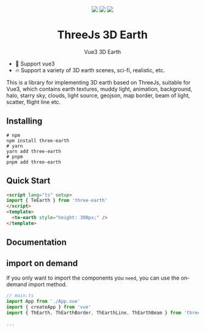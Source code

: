 <p align="center">
  <a >
    <img src="https://img.shields.io/badge/npm-0.0.7-blue">
  </a>
  <a >
    <img src=https://img.shields.io/badge/downloads-10k-blue">
  </a>
  <a >
    <img src=https://img.shields.io/badge/vue-3.x-blue">
  </a>
  <br>
</p>

<h1 align="center">ThreeJs 3D Earth</h1>

<p align="center">Vue3 3D Earth</p>

- 💪 Support vue3
- 🔥 Support a variety of 3D earth scenes, sci-fi, realistic, etc.

This is a library for implementing 3D earth based on ThreeJs, suitable for Vue3, which contains earth textures, muddy light, animation, background, halo, starry sky, clouds, light source, geojson, map border, beam of light, scatter, flight line etc.

## Installing

```shell
# npm
npm install three-earth
# yarn
yarn add three-earth
# pnpm
pnpm add three-earth
```

## Quick Start

```html
<script lang="ts" setup>
import { TeEarth } from 'three-earth'
</script>
<template>
  <te-earth style="height: 300px;" />
</template>
```

## Documentation


## import on demand
If you only want to import the components you `need`, you can use the on-demand import method.

```javascript
// main.ts
import App from './App.vue'
import { createApp } from 'vue'
import { ThEarth, ThEarthBorder, ThEarthLine, ThEarthBeam } from 'three-earth'

...
```
